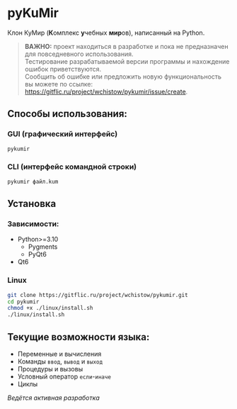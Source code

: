 # pyKuMir

Клон КуМир (**К**омплекс **у**чебных **мир**ов), написанный на Python.

> **ВАЖНО:** проект находиться в разработке и пока не предназначен для повседневного использования.\
> Тестирование разрабатываемой версии программы и нахождение ошибок приветствуются.\
> Сообщить об ошибке или предложить новую функциональность вы можете по ссылке: <https://gitflic.ru/project/wchistow/pykumir/issue/create>.

## Способы использования:

### GUI (графический интерфейс)

```sh
pykumir
```

### CLI (интерфейс командной строки)

```sh
pykumir файл.kum
```

## Установка

### Зависимости:

+ Python>=3.10
   + Pygments
   + PyQt6
+ Qt6

### Linux

```sh
git clone https://gitflic.ru/project/wchistow/pykumir.git
cd pykumir
chmod +x ./linux/install.sh
./linux/install.sh
```

## Текущие возможности языка:

 + Переменные и вычисления
 + Команды `ввод`, `вывод` и `выход`
 + Процедуры и вызовы
 + Условный оператор `если`-`иначе`
 + Циклы

*Ведётся активная разработка*
